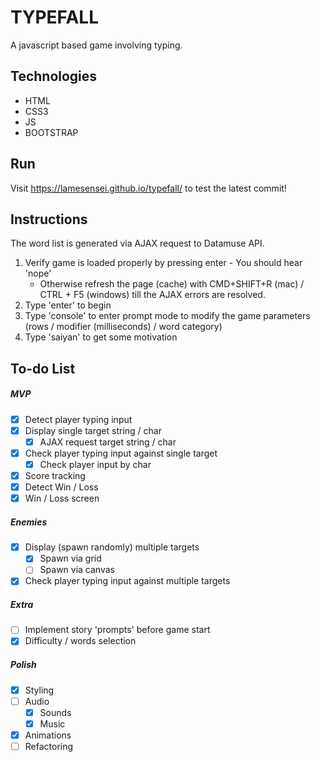 # TYPEFALL
A javascript based game involving typing. 
## Technologies
- HTML
- CSS3
- JS
- BOOTSTRAP
## Run
Visit https://lamesensei.github.io/typefall/ to test the latest commit!
## Instructions
The word list is generated via AJAX request to Datamuse API. 
1. Verify game is loaded properly by pressing enter - You should hear 'nope'
	- Otherwise refresh the page (cache) with CMD+SHIFT+R (mac) / CTRL + F5 (windows) till the AJAX errors are resolved.
2. Type 'enter' to begin
3. Type 'console' to enter prompt mode to modify the game parameters (rows / modifier (milliseconds) / word category)
4. Type 'saiyan' to get some motivation

## To-do List
##### MVP
- [x] Detect player typing input
- [x]	Display single target string / char 
	- [x] AJAX request target string / char
- [x] Check player typing input against single target
	- [x] Check player input by char
- [x] Score tracking
- [x] Detect Win / Loss
- [x] Win / Loss screen
##### Enemies
- [x] Display (spawn randomly) multiple targets
	- [x] Spawn via grid
	- [ ] Spawn via canvas
- [x] Check player typing input against multiple targets
##### Extra
- [ ] Implement story 'prompts' before game start
- [x] Difficulty / words selection
##### Polish
- [x] Styling
- [ ]	Audio
	- [x] Sounds
	- [x] Music
- [x] Animations
- [ ] Refactoring
